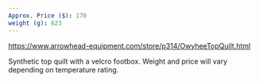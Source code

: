 ```yaml
---
Approx. Price ($): 170
weight (g): 623
---
```

https://www.arrowhead-equipment.com/store/p314/OwyheeTopQuilt.html

Synthetic top quilt with a velcro footbox. Weight and price will vary depending on temperature rating.
